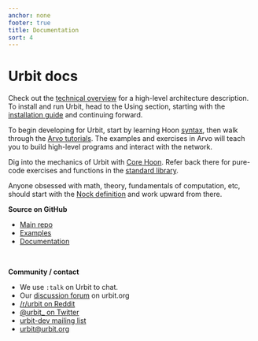 ```yaml
---
anchor: none
footer: true
title: Documentation
sort: 4
---
```


<div class="lead">
    <div class="logo inverse"></div>
    <h1 class="blue i-b">Urbit docs</h1>
</div>

<div class="col-md-12 head">

<div class="col-md-8">

Check out the [technical overview](about/overview) for a high-level
architecture description.  To install and run Urbit, head to the Using section, starting with the [installation guide](using/install) and continuing forward.

To begin developing for Urbit, start by learning Hoon [syntax](hoon/syntax),
then walk through the [Arvo tutorials](arvo). The examples and exercises
in Arvo will teach you to build high-level programs and interact with the network.

Dig into the mechanics of Urbit with [Core Hoon](hoon). Refer back
there for pure-code exercises and functions in the [standard library](hoon/library).

Anyone obsessed with math, theory, fundamentals of computation,
etc, should start with the [Nock definition](nock/definition) and work upward from there.

</div>

<div class="col-md-4">

<b>Source on GitHub</b>
<ul>
<li><a href="https://github.com/urbit/urbit">Main repo</a></li>
<li><a href="https://github.com/urbit/examples">Examples</a></li>
<li><a href="https://github.com/urbit/docs">Documentation</a></li>
</ul>

<br />

<b>Community / contact</b>
<ul>
<li>We use <code>:talk</code> on Urbit to chat.</li>
<li>Our <a href="http://urbit.org/fora/">discussion forum</a>  on urbit.org</li>
<li><a href="https://reddit.com/r/urbit">/r/urbit on Reddit</a></li>
<li><a href="https://twitter.com/urbit_">@urbit_ on Twitter</a></li>
<li><a href="https://groups.google.com/forum/#!forum/urbit-dev">urbit-dev mailing list</a></li>
<li><a href="mailto:urbit@urbit.org">urbit@urbit.org</a></li>
</ul>

</div>

</div>

<div class="sections">
    <kids grid="true"></kids>
</div>
